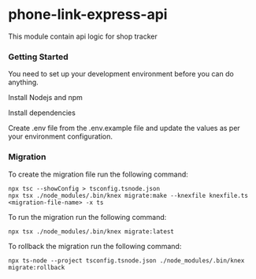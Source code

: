 # phone-link-express-api
This module contain api logic for shop tracker

### Getting Started

You need to set up your development environment before you can do anything.

Install Nodejs and npm

Install dependencies

Create .env file from the .env.example file and update the values as per your environment configuration.

### Migration

To create the migration file run the following command:

```
npx tsc --showConfig > tsconfig.tsnode.json
npx tsx ./node_modules/.bin/knex migrate:make --knexfile knexfile.ts <migration-file-name> -x ts
```

To run the migration run the following command:

```
npx tsx ./node_modules/.bin/knex migrate:latest
```

To rollback the migration run the following command:

```
npx ts-node --project tsconfig.tsnode.json ./node_modules/.bin/knex migrate:rollback
```